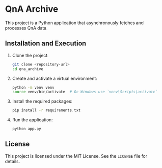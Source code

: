 # QnA Archive

This project is a Python application that asynchronously fetches and processes QnA data.

## Installation and Execution

1. Clone the project:
    ```sh
    git clone <repository-url>
    cd qna_archive
    ```

2. Create and activate a virtual environment:
    ```sh
    python -m venv venv
    source venv/bin/activate  # On Windows use `venv\Scripts\activate`
    ```

3. Install the required packages:
    ```sh
    pip install -r requirements.txt
    ```

4. Run the application:
    ```sh
    python app.py
    ```


## License

This project is licensed under the MIT License. See the `LICENSE` file for details.